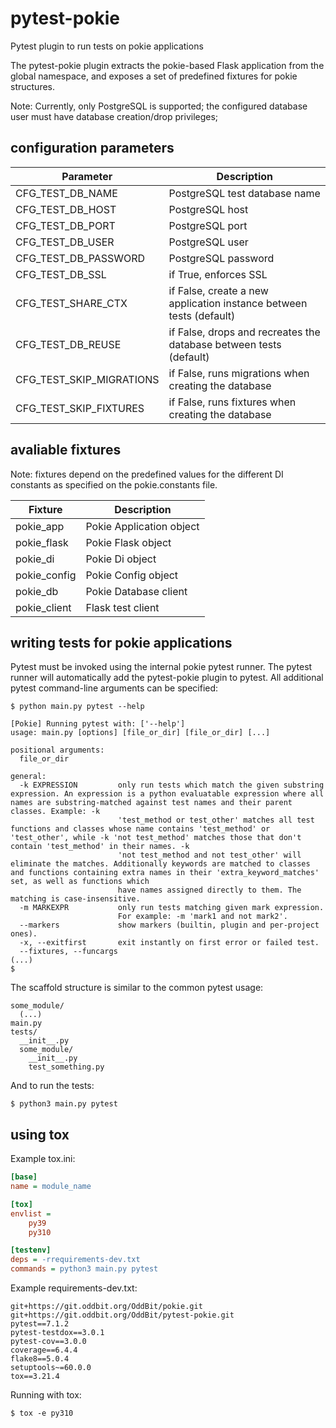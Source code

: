 # pytest-pokie

Pytest plugin to run tests on pokie applications

The pytest-pokie plugin extracts the pokie-based Flask application from the global namespace, and exposes a set
of predefined fixtures for pokie structures.

Note: Currently, only PostgreSQL is supported; the configured database user must have database creation/drop privileges;

## configuration parameters

| Parameter            | Description                                                         |
|----------------------|---------------------------------------------------------------------|
| CFG_TEST_DB_NAME     | PostgreSQL test database name                                       |
| CFG_TEST_DB_HOST     | PostgreSQL host                                                     |
| CFG_TEST_DB_PORT     | PostgreSQL port                                                     |
| CFG_TEST_DB_USER     | PostgreSQL user                                                     |
| CFG_TEST_DB_PASSWORD | PostgreSQL password                                                 |
| CFG_TEST_DB_SSL      | if True, enforces SSL                                               |
| CFG_TEST_SHARE_CTX      | if False, create a new application instance between tests (default) |
| CFG_TEST_DB_REUSE | if False, drops and recreates the database between tests (default)  |
| CFG_TEST_SKIP_MIGRATIONS | if False, runs migrations when creating the database                |
| CFG_TEST_SKIP_FIXTURES | if False, runs fixtures when creating the database                  |

## avaliable fixtures

Note: fixtures depend on the predefined values for the different DI constants as specified on the pokie.constants
file.

|Fixture| Description|
|---|--------------------------|
|pokie_app| Pokie Application object|
|pokie_flask| Pokie Flask object|
|pokie_di| Pokie Di object|
|pokie_config|Pokie Config object|
|pokie_db|Pokie Database client|
|pokie_client| Flask test client| 

## writing tests for pokie applications

Pytest must be invoked using the internal pokie pytest runner. The pytest runner will automatically add the pytest-pokie
plugin to pytest. All additional pytest command-line arguments can be specified:

```shell
$ python main.py pytest --help

[Pokie] Running pytest with: ['--help']
usage: main.py [options] [file_or_dir] [file_or_dir] [...]

positional arguments:
  file_or_dir

general:
  -k EXPRESSION         only run tests which match the given substring expression. An expression is a python evaluatable expression where all names are substring-matched against test names and their parent classes. Example: -k
                        'test_method or test_other' matches all test functions and classes whose name contains 'test_method' or 'test_other', while -k 'not test_method' matches those that don't contain 'test_method' in their names. -k
                        'not test_method and not test_other' will eliminate the matches. Additionally keywords are matched to classes and functions containing extra names in their 'extra_keyword_matches' set, as well as functions which
                        have names assigned directly to them. The matching is case-insensitive.
  -m MARKEXPR           only run tests matching given mark expression.
                        For example: -m 'mark1 and not mark2'.
  --markers             show markers (builtin, plugin and per-project ones).
  -x, --exitfirst       exit instantly on first error or failed test.
  --fixtures, --funcargs
(...)
$
```

The scaffold structure is similar to the common pytest usage:

```shell
some_module/
  (...)
main.py
tests/
  __init__.py
  some_module/
    __init__.py
    test_something.py  
```

And to run the tests:

```shell
$ python3 main.py pytest
```

## using tox

Example tox.ini:

```ini
[base]
name = module_name

[tox]
envlist =
    py39
    py310

[testenv]
deps = -rrequirements-dev.txt
commands = python3 main.py pytest
```

Example requirements-dev.txt:

```shell
git+https://git.oddbit.org/OddBit/pokie.git
git+https://git.oddbit.org/OddBit/pytest-pokie.git
pytest==7.1.2
pytest-testdox==3.0.1
pytest-cov==3.0.0
coverage==6.4.4
flake8==5.0.4
setuptools~=60.0.0
tox==3.21.4
```

Running with tox:

```shell
$ tox -e py310
```
